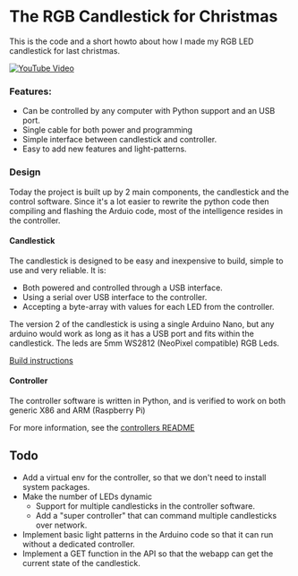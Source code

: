 # The RGB Candlestick for Christmas
This is the code and a short howto about how I made my RGB LED candlestick for last christmas.

[![YouTube Video](http://i.imgur.com/g4cEDqO.png)](http://www.youtube.com/watch?feature=player_embedded&v=RDOWLQ8P0aQ)

### Features:
* Can be controlled by any computer with Python support and an USB port.
* Single cable for both power and programming
* Simple interface between candlestick and controller.
* Easy to add new features and light-patterns.

### Design
Today the project is built up by 2 main components, the candlestick and the control software.
Since it's a lot easier to rewrite the python code then compiling and flashing the Arduio code, most of the intelligence resides in the controller.

#### Candlestick
The candlestick is designed to be easy and inexpensive to build, simple to use and very reliable. It is:
* Both powered and controlled through a USB interface.
* Using a serial over USB interface to the controller.
* Accepting a byte-array with values for each LED from the controller.

The version 2 of the candlestick is using a single Arduino Nano, but any arduino would work as long as it has a USB port and fits within the candlestick.
The leds are 5mm WS2812 (NeoPixel compatible) RGB Leds.

[Build instructions](/candlestick)

#### Controller
The controller software is written in Python, and is verified to work on both generic X86 and ARM (Raspberry Pi)

For more information, see the [controllers README](/controller/)

## Todo
* Add a virtual env for the controller, so that we don't need to install system packages.
* Make the number of LEDs dynamic
  * Support for multiple candlesticks in the controller software.
  * Add a "super controller" that can command multiple candlesticks over network.
* Implement basic light patterns in the Arduino code so that it can run without a dedicated controller.
* Implement a GET function in the API so that the webapp can get the current state of the candlestick.
